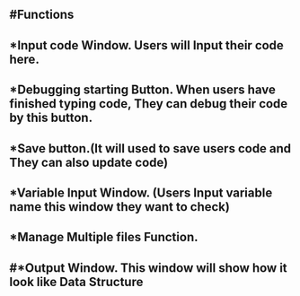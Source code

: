 ## #Functions
## *Input code Window. Users will Input their code here. 
## *Debugging starting Button. When users have finished typing code, They can debug their code by this button. 
## *Save button.(It will used to save users code and They can also update code)
## *Variable Input Window. (Users Input variable name this window they want to check)
## *Manage Multiple files Function.
## #*Output Window. This window will show how it look like Data Structure
